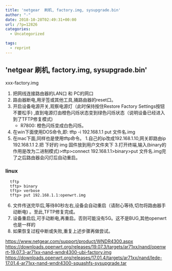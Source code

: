 ```yaml
---
title: 'netgear  刷机, factory.img, sysupgrade.bin'
author: "-"
date: 2018-10-28T02:49:31+00:00
url: /?p=12826
categories:
  - Uncategorized

tags:
  - reprint
---
```

## 'netgear  刷机, factory.img, sysupgrade.bin'
xxx-factory.img

1. 把网线连接路由器的LAN口 和 PC的网口
2. 路由器断电,用牙签或其他工具,捅路由器的reset口。
3. 开启设备电源开关,观察电源灯（此时保持按住Restore Factory Settings按钮不要松手) ,直到电源灯由橙色闪烁状态变到绿色闪烁状态（说明设备已经进入到了TFTP修复模式) 
    - R7800: 橙色闪烁变成白色闪烁。
4. 在win下面使用DOS命令,即:  tftp -i 192.168.1.1 put 文件名.img
5. 在mac下面,同样也是使用tftp命令。
    1.自己的ip改成192.168.1.10,网关即路由ip 192.168.1.1
    2.把 下好的 img 固件放到用户文件夹下
    3.打开终端,输入(binary的作用是改为二进制模式)>tftp>connect 192.168.1.1>binary>put 文件名.img完了之后路由器会闪灯后自动重启。

### linux
      tftp
      tftp> binary
      tftp> verbose
      tftp> put 192.168.1.1:openwrt.img

  6. 文件传送完毕后,等待80秒左右,设备会自动重启（请耐心等待,切勿将路由器手动断电) 。至此,TFTP修复完成。
  7. 设备重启后,可手动断电,再重启。否则可能没有5G。这不是BUG,其他openwrt也是一样的
  8. 如果恢复过程中断或失败,重复上述步骤再做尝试。

https://www.netgear.com/support/product/WNDR4300.aspx
https://downloads.openwrt.org/releases/19.07.3/targets/ar71xx/nand/openwrt-19.07.3-ar71xx-nand-wndr4300-ubi-factory.img
https://downloads.openwrt.org/releases/17.01.4/targets/ar71xx/nand/lede-17.01.4-ar71xx-nand-wndr4300-squashfs-sysupgrade.tar
